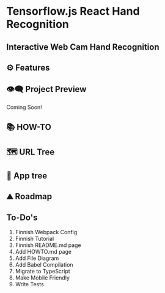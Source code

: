 # Tensorflow.js React Hand Recognition

## **Interactive Web Cam Hand Recognition**

## ⚙ Features

## 👁️‍🗨️ Project Preview

Coming Soon!

## 📚 HOW-TO

## 🗺 URL Tree

## 🌿 App tree

## ⛰️ Roadmap

## To-Do's

1. Finnish Webpack Config
2. Finnish Tutorial
3. Finnish README.md page
4. Add HOWTO.md page
5. Add File Diagram
6. Add Babel Compilation
7. Migrate to TypeScript
8. Make Mobile Friendly
9. Write Tests